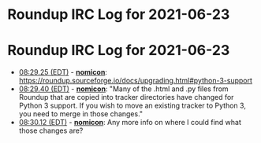 # Roundup IRC Log for 2021-06-23 #
# Roundup IRC Log for 2021-06-23
* <a href="#08:29.25" id="08:29.25">08:29.25 (EDT)</a> - __[nomicon](https://github.com/nomicon)__: <https://roundup.sourceforge.io/docs/upgrading.html#python-3-support>
* <a href="#08:29.40" id="08:29.40">08:29.40 (EDT)</a> - __[nomicon](https://github.com/nomicon)__: "Many of the .html and .py files from Roundup that are copied into tracker directories have changed for Python 3 support. If you wish to move an existing tracker to Python 3, you need to merge in those changes."
* <a href="#08:30.12" id="08:30.12">08:30.12 (EDT)</a> - __[nomicon](https://github.com/nomicon)__: Any more info on where I could find what those changes are?
